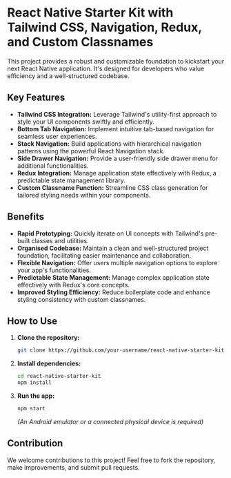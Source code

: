 # React Native Starter Kit with Tailwind CSS, Navigation, Redux, and Custom Classnames

This project provides a robust and customizable foundation to kickstart your next React Native application. It's designed for developers who value efficiency and a well-structured codebase.

## Key Features

- **Tailwind CSS Integration:** Leverage Tailwind's utility-first approach to style your UI components swiftly and efficiently.
- **Bottom Tab Navigation:** Implement intuitive tab-based navigation for seamless user experiences.
- **Stack Navigation:** Build applications with hierarchical navigation patterns using the powerful React Navigation stack.
- **Side Drawer Navigation:** Provide a user-friendly side drawer menu for additional functionalities.
- **Redux Integration:** Manage application state effectively with Redux, a predictable state management library.
- **Custom Classname Function:** Streamline CSS class generation for tailored styling needs within your components.

## Benefits

- **Rapid Prototyping:** Quickly iterate on UI concepts with Tailwind's pre-built classes and utilities.
- **Organised Codebase:** Maintain a clean and well-structured project foundation, facilitating easier maintenance and collaboration.
- **Flexible Navigation:** Offer users multiple navigation options to explore your app's functionalities.
- **Predictable State Management:** Manage complex application state effectively with Redux's core concepts.
- **Improved Styling Efficiency:** Reduce boilerplate code and enhance styling consistency with custom classnames.

## How to Use

1. **Clone the repository:**
   ```bash
   git clone https://github.com/your-username/react-native-starter-kit.git
   ```

2. **Install dependencies:**
   ```bash
   cd react-native-starter-kit
   npm install
   ```

3. **Run the app:**
   ```bash
   npm start
   ```
   *(An Android emulator or a connected physical device is required)*

## Contribution

We welcome contributions to this project! Feel free to fork the repository, make improvements, and submit pull requests.
